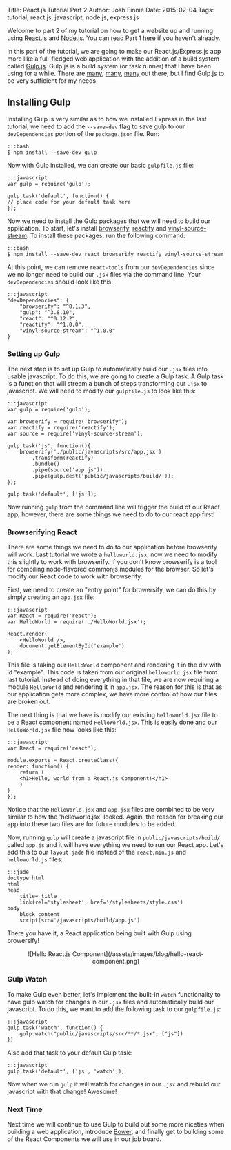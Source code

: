 Title: React.js Tutorial Part 2
Author: Josh Finnie
Date: 2015-02-04
Tags: tutorial, react.js, javascript, node.js, express.js

Welcome to part 2 of my tutorial on how to get a website up and running using [React.js](http://facebook.github.io/react/) and [Node.js](http://nodejs.org/). You can read Part 1 [here](/blog/reactjs-tutorial-part-1/) if you haven't already.

In this part of the tutorial, we are going to make our React.js/Express.js app more like a full-fledged web application with the addition of a build system called [Gulp.js](http://gulpjs.com/). Gulp.js is a build system (or task runner) that I have been using for a while. There are [many](http://gruntjs.com/), [many](https://github.com/broccolijs/broccoli), [many](http://webpack.github.io/) out there, but I find Gulp.js to be very sufficient for my needs.

## Installing Gulp

Installing Gulp is very similar as to how we installed Express in the last tutorial, we need to add the `--save-dev` flag to save gulp to our `devDependencies` portion of the `package.json` file. Run:

    :::bash
    $ npm install --save-dev gulp

Now with Gulp installed, we can create our basic `gulpfile.js` file:

    :::javascript
    var gulp = require('gulp');

    gulp.task('default', function() {
    // place code for your default task here
    });

Now we need to install the Gulp packages that we will need to build our application. To start, let's install [browserify](https://www.npmjs.com/package/browserify), [reactify](https://www.npmjs.com/package/reactify) and [vinyl-source-stream](https://www.npmjs.com/package/vinyl-source-stream). To install these packages, run the following command:

    :::bash
    $ npm install --save-dev react browserify reactify vinyl-source-stream

At this point, we can remove `react-tools` from our `devDependencies` since we no longer need to build our `.jsx` files via the command line. Your `devDependencies` should look like this:

    :::javascript
    "devDependencies": {
        "browserify": "^8.1.3",
        "gulp": "^3.8.10",
        "react": "^0.12.2",
        "reactify": "^1.0.0",
        "vinyl-source-stream": "^1.0.0"
    }

### Setting up Gulp

The next step is to set up Gulp to automatically build our `.jsx` files into usable javascript. To do this, we are going to create a Gulp task. A Gulp task is a function that will stream a bunch of steps transforming our `.jsx` to javascript. We will need to modify our `gulpfile.js` to look like this:

    :::javascript
    var gulp = require('gulp');

    var browserify = require('browserify');
    var reactify = require('reactify');
    var source = require('vinyl-source-stream');

    gulp.task('js', function(){
        browserify('./public/javascripts/src/app.jsx')
            .transform(reactify)
            .bundle()
            .pipe(source('app.js'))
            .pipe(gulp.dest('public/javascripts/build/'));
    });

    gulp.task('default', ['js']);

Now running `gulp` from the command line will trigger the build of our React app; however, there are some things we need to do to our react app first!

### Browserifying React

There are some things we need to do to our application before browserify will work. Last tutorial we wrote a `helloworld.jsx`, now we need to modify this slightly to work with browserify. If you don't know browserify is a tool for compiling node-flavored commonjs modules for the browser. So let's modify our React code to work with browserify.

First, we need to create an "entry point" for browersify, we can do this by simply creating an `app.jsx` file:

    :::javascript
    var React = require('react');
    var HelloWorld = require('./HelloWorld.jsx');

    React.render(
        <HelloWorld />,
        document.getElementById('example')
    );

This file is taking our `HelloWorld` component and rendering it in the div with id "example". This code is taken from our original `helloworld.jsx` file from last tutorial. Instead of doing everything in that file, we are now requiring a module `HelloWorld` and rendering it in `app.jsx`. The reason for this is that as our application gets more complex, we have more control of how our files are broken out.

The next thing is that we have is modify our existing `helloworld.jsx` file to be a React component named `HelloWorld.jsx`. This is easily done and our `HelloWorld.jsx` file now looks like this:

    :::javascript
    var React = require('react');

    module.exports = React.createClass({
    render: function() {
        return (
        <h1>Hello, world from a React.js Component!</h1>
        )    
    }
    });

Notice that the `HelloWorld.jsx` and `app.jsx` files are combined to be very similar to how the 'helloworld.jsx' looked. Again, the reason for breaking our app into these two files are for future modules to be added.

Now, running `gulp` will create a javascript file in `public/javascripts/build/` called `app.js` and it will have everything we need to run our React app. Let's add this to our `layout.jade` file instead of the `react.min.js` and `helloworld.js` files:

    :::jade
    doctype html
    html
    head
        title= title
        link(rel='stylesheet', href='/stylesheets/style.css')
    body
        block content
        script(src='/javascripts/build/app.js')

There you have it, a React application being built with Gulp using browersify!

<center>![Hello React.js Component](/assets/images/blog/hello-react-component.png)</center>

### Gulp Watch

To make Gulp even better, let's implement the built-in `watch` functionality to have gulp watch for changes in our `.jsx` files and automatically build our javascript. To do this, we want to add the following task to our `gulpfile.js`:

    :::javascript
    gulp.task('watch', function() {
        gulp.watch("public/javascripts/src/**/*.jsx", ["js"])
    })

Also add that task to your default Gulp task:

    :::javascript
    gulp.task('default', ['js', 'watch']);

Now when we run `gulp` it will watch for changes in our `.jsx` and rebuild our javascript with that change! Awesome!

### Next Time

Next time we will continue to use Gulp to build out some more niceties when building a web application, introduce [Bower](http://bower.io/), and finally get to building some of the React Components we will use in our job board.
